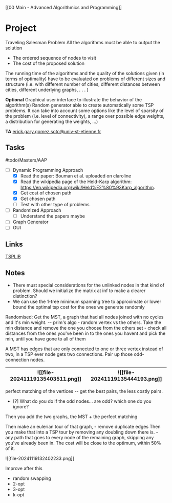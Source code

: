 [[00 Main - Advanced Algorithmics and Programming]]

# Project 

Traveling Salesman Problem
All the algorithms must be able to output the solution 
- The ordered sequence of nodes to visit
- The cost of the proposed solution

The running time of the algorithms and the quality of the solutions given (in terms of optimality) have to be evaluated on problems of different sizes and structure (i.e. with different number of cities, different distances between cities, different underlying graphs, . . . )

**Optional**
Graphical user interface to illustrate the behavior of the algorithm(s)
Random generator able to create automatically some TSP problems. It can take into account some options like the level of sparsity of the problem (i.e. level of connectivity), a range over possible edge weights, a distribution for generating the weights, ...)

**TA**
erick.gary.gomez.soto@univ-st-etienne.fr

## Tasks 

#todo/Masters/AAP
- [ ] Dynamic Programming Approach
	- [x] Read the paper: Bouman et al. uploaded on claroline
	- [x] Read the wikipedia page of the Held-Karp algorithm: https://en.wikipedia.org/wiki/Held%E2%80%93Karp_algorithm.
	- [x] Get cost of chosen path
	- [x] Get chosen path
	- [ ] Test with other type of problems
- [ ] Randomized Approach
	- [ ] Understand the papers maybe
- [ ] Graph Generator
- [ ] GUI

## Links 
[TSPLIB](http://comopt.ifi.uni-heidelberg.de/software/TSPLIB95/index.html)

## Notes
- There must special considerations for the unlinked nodes in that kind of problem. Should we initialize the matrix at inf to make a clearer distinction?
- We can use the 1-tree minimum spanning tree to approximate or lower bound the optimal tsp cost for the ones we generate randomly

Randomised: 
Get the MST, a graph that had all nodes joined with no cycles and it's min weight. -- prim's algo
	- random vertex vs the others. Take the min distance and remove the one you choose from the others set
	- check all distances from the ones you've been in to the ones you havent and pick the min, until you have gone to all of them

A MST has edges that are only connected to one or three vertex instead of two, in a TSP ever node gets two connections. Pair up those odd-connection nodes.

| ![[file-20241119135403511.png]] | ![[file-20241119135444193.png]] |
| ------------------------------- | ------------------------------- |

perfect matching of the vertices -- get the best pairs, the less costly pairs.
- [?] What do you do if the odd nodes... are odd? which one do you ignore?

Then you add the two graphs, the MST + the perfect matching

Then make an eulerian tour of that graph, 
	- remove duplicate edges
Then you make that into a TSP tour by removing any doubling down there is. 
	- any path that goes to every node of the remaining graph, skipping any you've already been in.
The cost will be close to the optimum, within 50% of it. 

![[file-20241119132402233.png]]

Improve after this
- random swapping
- 2-opt
- 3-opt
- k-opt